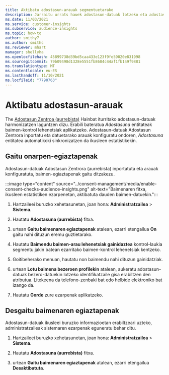 ```yaml
---
title: Aktibatu adostasun-arauak segmentuetarako
description: Jarraitu urrats hauek adostasun-datuak lotzeko eta adostasun-egiaztapenak aktibatzeko audientzia-estatistiketan. Administratzaile batek baimenaren egiaztapenak ere desgai ditzake.
ms.date: 11/03/2021
ms.service: customer-insights
ms.subservice: audience-insights
ms.topic: how-to
author: smithy7
ms.author: smithc
ms.reviewer: mhart
manager: shellyha
ms.openlocfilehash: 45899738d39bd5caa433e123f9fe59020e831998
ms.sourcegitcommit: 79b09498d1328e5551fb8684c44af1fb149f9881
ms.translationtype: MT
ms.contentlocale: eu-ES
ms.lasthandoff: 11/10/2021
ms.locfileid: "7790763"
---
```

# <a name="activate-consent-rules"></a>Aktibatu adostasun-arauak

The [Adostasun Zentroa (aurrebista)](../consent-management/overview.md) Hainbat iturritako adostasun-datuak harmonizatzen laguntzen dizu. Erabili bateratua *Adostasuna* entitateak baimen-kontrol lehenetsiak aplikatzeko. Adostasun-datuak Adostasun Zentrora inportatu eta datuetarako arauak konfiguratu ondoren, *Adostasuna* entitatea automatikoki sinkronizatzen da ikusleen estatistikekin.

## <a name="enable-consent-checks"></a>Gaitu onarpen-egiaztapenak

Adostasun-datuak Adostasun Zentrora (aurrebista) inportatuta eta arauak konfiguratuta, baimen-egiaztapenak gaitu ditzakezu. 

:::image type="content" source="../consent-management/media/enable-consent-checks-audience-insights.png" alt-text="Baimenaren fitxa, ikusleen estatistiken ezarpenetan, aktibatuta dauden baimen-datuekin.":::

1. Hartzaileei buruzko xehetasunetan, joan hona: **Administratzailea** > **Sistema**.

1. Hautatu **Adostasuna (aurrebista)** fitxa.

1. urtean **Gaitu baimenaren egiaztapenak** atalean, ezarri etengailua **On** gaitu nahi dituzun eremu guztietarako.

1. Hautatu **Baimendu baimen-arau lehenetsiak gainidaztea** kontrol-laukia segmentu jakin batean ezarritako baimen-kontrol lehenetsiak kentzeko. 

1. Goitibeherako menuan, hautatu non baimendu nahi dituzun gainidatziak.     

1. urtean **Lotu baimena bezeroen profilekin** atalean, aukeratu adostasun-datuak bezero-datuekin lotzeko identifikatzaile gisa erabiltzen den atributua. Litekeena da telefono-zenbaki bat edo helbide elektroniko bat izango da. 

1. Hautatu **Gorde** zure ezarpenak aplikatzeko.

## <a name="disable-consent-checks"></a>Desgaitu baimenaren egiaztapenak

Adostasun-datuak ikusleei buruzko informazioetan erabiltzeari uzteko, administratzaileak sistemaren ezarpenak eguneratu behar ditu.

1. Hartzaileei buruzko xehetasunetan, joan hona: **Administratzailea** > **Sistema**.

1. Hautatu **Adostasuna (aurrebista)** fitxa.

1. urtean **Gaitu baimenaren egiaztapenak** atalean, ezarri etengailua **Desaktibatuta**.
